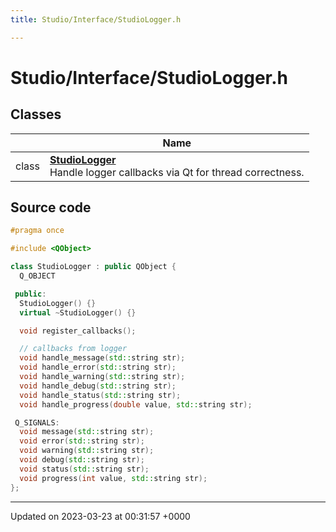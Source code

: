 ```yaml
---
title: Studio/Interface/StudioLogger.h

---
```


# Studio/Interface/StudioLogger.h



## Classes

|                | Name           |
| -------------- | -------------- |
| class | **[StudioLogger](../Classes/classStudioLogger.md)** <br>Handle logger callbacks via Qt for thread correctness.  |




## Source code

```cpp
#pragma once

#include <QObject>

class StudioLogger : public QObject {
  Q_OBJECT

 public:
  StudioLogger() {}
  virtual ~StudioLogger() {}

  void register_callbacks();

  // callbacks from logger
  void handle_message(std::string str);
  void handle_error(std::string str);
  void handle_warning(std::string str);
  void handle_debug(std::string str);
  void handle_status(std::string str);
  void handle_progress(double value, std::string str);

 Q_SIGNALS:
  void message(std::string str);
  void error(std::string str);
  void warning(std::string str);
  void debug(std::string str);
  void status(std::string str);
  void progress(int value, std::string str);
};
```


-------------------------------

Updated on 2023-03-23 at 00:31:57 +0000
